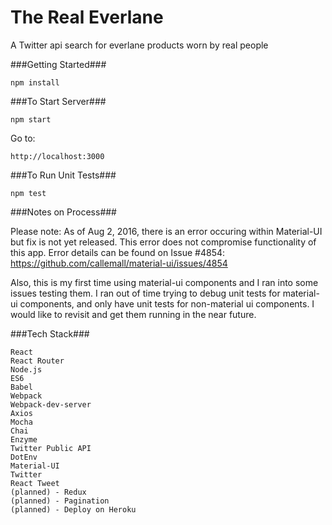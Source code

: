 # The Real Everlane
A Twitter api search for everlane products worn by real people

###Getting Started###

	npm install

###To Start Server###

    npm start

Go to:

    http://localhost:3000

###To Run Unit Tests###

    npm test

###Notes on Process###

Please note: As of Aug 2, 2016, there is an error occuring within Material-UI but fix is not yet released. This error does not compromise functionality of this app. Error details can be found on Issue #4854: https://github.com/callemall/material-ui/issues/4854

Also, this is my first time using material-ui components and I ran into some issues testing them. I ran out of time trying to debug unit tests for material-ui components, and only have unit tests for non-material ui components. I would like to revisit and get them running in the near future. 

###Tech Stack###

    React
    React Router
    Node.js
    ES6
    Babel
    Webpack
    Webpack-dev-server
    Axios
    Mocha
    Chai
    Enzyme
    Twitter Public API
    DotEnv
    Material-UI
    Twitter
    React Tweet
    (planned) - Redux
    (planned) - Pagination
    (planned) - Deploy on Heroku